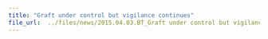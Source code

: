 ```yaml
---
title: "Graft under control but vigilance continues"
file_url:  ../files/news/2015.04.03.BT_Graft under control but vigilance continues.pdf
---
```

